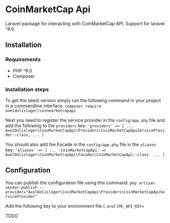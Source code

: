 # CoinMarketCap Api
Laravel package for interacting with CoinMarketCap API.
Support for laravel ^8.0.


## Installation
### Requirements
- PHP ^8.0
- Composer

### Installation steps
To get the latest version simply run the following command in your project in a commandline interface.
``
composer require axeldolislager/coinmarketcapapi
``

Next you need to register the service provider in the `config/app.php` file and add the following to the `providers` key:
``
'providers' => [
    ...
    AxelDolislager\CoinMarketCapApi\Providers\CoinMarketCapApiServiceProvider::class,
    ...
]
``

You should also add the Facade in the `config/app.php` file in the `aliases` key:
``
'aliases' => [
    ...
    'CoinMarketCapApi' => AxelDolislager\CoinMarketCapApi\Facades\CoinMarketCapApi::class 
    ...
]
``

## Configuration
You can publish the configuration file using this command:
``
php artisan vendor:publish --provider="AxelDolislager\CoinMarketCapApi\Providers\CoinMarketCapApiServiceProvider"
``

Add the following key to your environment file (`.env`)
``
CMC_API_KEY=
``

TODO
